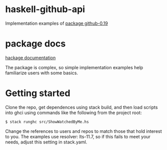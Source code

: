 # haskell-github-api
Implementation examples of
[package github-0.19](https://github.com/phadej/github)

# package docs

[hackage documentation](https://hackage.haskell.org/package/github)

The package is complex, so simple implementation examples help familiarize users with some basics.

# Getting started
Clone the repo, get dependences using stack build, and then
load scripts into ghci using commands like the following from the project root:
```
$ stack runghc src/ShowWatchedByMe.hs
```
Change the references to users and repos to match those that hold interest to you.
The examples use resolver: lts-11.7, so if this fails to meet your needs, adjust this setting in stack.yaml.
